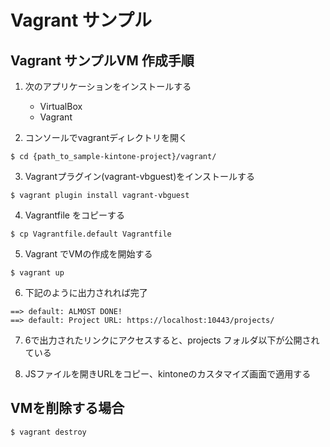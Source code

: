 # Vagrant サンプル

## Vagrant サンプルVM 作成手順

1. 次のアプリケーションをインストールする
   - VirtualBox
   - Vagrant

2. コンソールでvagrantディレクトリを開く

```shell
$ cd {path_to_sample-kintone-project}/vagrant/
```

3. Vagrantプラグイン(vagrant-vbguest)をインストールする

```shell
$ vagrant plugin install vagrant-vbguest
```

4. Vagrantfile をコピーする

```shell
$ cp Vagrantfile.default Vagrantfile
```

5. Vagrant でVMの作成を開始する

```shell
$ vagrant up
```

6. 下記のように出力されれば完了

```shell
==> default: ALMOST DONE!
==> default: Project URL: https://localhost:10443/projects/
```

7. 6で出力されたリンクにアクセスすると、projects フォルダ以下が公開されている

8. JSファイルを開きURLをコピー、kintoneのカスタマイズ画面で適用する


## VMを削除する場合

```shell
$ vagrant destroy
```
